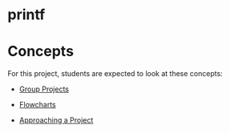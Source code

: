 # printf

# Concepts

For this project, students are expected to look at these concepts:

  - [Group Projects](https://alx-intranet.hbtn.io/concepts/111)

  - [Flowcharts](https://alx-intranet.hbtn.io/concepts/130)

  - [Approaching a Project](https://alx-intranet.hbtn.io/concepts/350)
